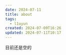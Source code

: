 ```yaml
---
date: 2024-07-11
title: about
tags:
  - l1uyun
created: 2024-07-09T16:26
updated: 2024-07-11T10:17
---
```


目前还是空的